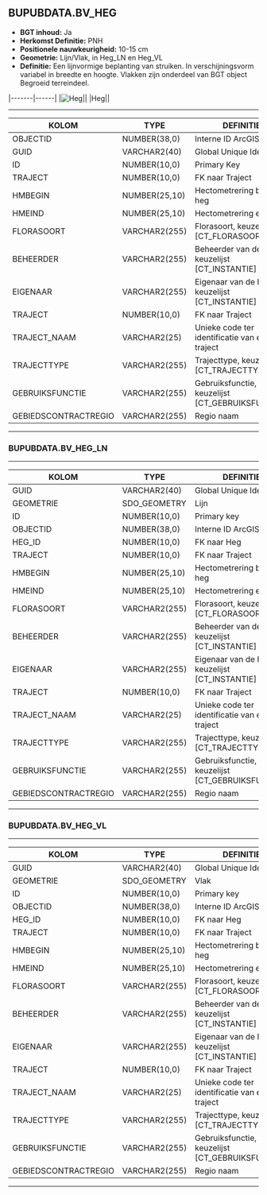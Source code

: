 ﻿## BUPUBDATA.BV_HEG


* __BGT inhoud:__ Ja
* __Herkomst Definitie:__ PNH
* __Positionele nauwkeurigheid:__ 10-15 cm
* __Geometrie:__ Lijn/Vlak, in Heg_LN en Heg_VL
* __Definitie:__ Een lijnvormige beplanting van struiken. In verschijningsvorm variabel in breedte en hoogte. Vlakken zijn onderdeel van BGT object Begroeid terreindeel.

|-------|------|
|![Heg](heg.png)||
|Heg||

***

|KOLOM                           	|TYPE          	|DEFINITIE|
|------                          	|----          	|-----    |
|OBJECTID                        	|NUMBER(38,0)  	|Interne ID ArcGIS|
|GUID                            	|VARCHAR2(40)  	|Global Unique Identifier|
|ID                              	|NUMBER(10,0)  	|Primary Key|
|TRAJECT                         	|NUMBER(10,0)  	|FK naar Traject|
|HMBEGIN                         	|NUMBER(25,10) 	|Hectometrering begin heg|
|HMEIND                          	|NUMBER(25,10) 	|Hectometrering eind heg|
|FLORASOORT                      	|VARCHAR2(255) 	|Florasoort, keuzelijst [CT_FLORASOORT]|
|BEHEERDER                       	|VARCHAR2(255) 	|Beheerder van de heg, keuzelijst [CT_INSTANTIE]|
|EIGENAAR                        	|VARCHAR2(255) 	|Eigenaar van de heg, keuzelijst [CT_INSTANTIE]|
|TRAJECT                         	|NUMBER(10,0)  	|FK naar Traject|
|TRAJECT_NAAM                    	|VARCHAR2(25)  	|Unieke code ter identificatie van een traject|
|TRAJECTTYPE                     	|VARCHAR2(255)	|Trajecttype, keuzelijst [CT_TRAJECTTYPE]|
|GEBRUIKSFUNCTIE					|VARCHAR2(255)	|Gebruiksfunctie, keuzelijst [CT_GEBRUIKSFUNCTIE]|
|GEBIEDSCONTRACTREGIO            	|VARCHAR2(255)  |Regio naam|

***

### BUPUBDATA.BV_HEG_LN

***

|KOLOM                           	|TYPE          	|DEFINITIE|
|------                          	|----          	|-----    |
|GUID                            	|VARCHAR2(40)  	|Global Unique Identifier|
|GEOMETRIE                       	|SDO_GEOMETRY  	|Lijn|
|ID                         		|NUMBER(10,0)  	|Primary key|
|OBJECTID                        	|NUMBER(38,0)   |Interne ID ArcGIS|
|HEG_ID								|NUMBER(10,0)	|FK naar Heg|
|TRAJECT                         	|NUMBER(10,0)  	|FK naar Traject|
|HMBEGIN                         	|NUMBER(25,10) 	|Hectometrering begin heg|
|HMEIND                          	|NUMBER(25,10) 	|Hectometrering eind heg|
|FLORASOORT                      	|VARCHAR2(255) 	|Florasoort, keuzelijst [CT_FLORASOORT]|
|BEHEERDER                       	|VARCHAR2(255) 	|Beheerder van de heg, keuzelijst [CT_INSTANTIE]|
|EIGENAAR                        	|VARCHAR2(255) 	|Eigenaar van de heg, keuzelijst [CT_INSTANTIE]|
|TRAJECT                         	|NUMBER(10,0)  	|FK naar Traject|
|TRAJECT_NAAM                    	|VARCHAR2(25)  	|Unieke code ter identificatie van een traject|
|TRAJECTTYPE                     	|VARCHAR2(255)	|Trajecttype, keuzelijst [CT_TRAJECTTYPE]|
|GEBRUIKSFUNCTIE					|VARCHAR2(255)	|Gebruiksfunctie, keuzelijst [CT_GEBRUIKSFUNCTIE]|
|GEBIEDSCONTRACTREGIO            	|VARCHAR2(255)  |Regio naam|

***

### BUPUBDATA.BV_HEG_VL

***

|KOLOM                           	|TYPE          	|DEFINITIE|
|------                          	|----          	|-----    |
|GUID                            	|VARCHAR2(40)  	|Global Unique Identifier|
|GEOMETRIE                       	|SDO_GEOMETRY  	|Vlak|
|ID                         		|NUMBER(10,0)  	|Primary key|
|OBJECTID                        	|NUMBER(38,0)   |Interne ID ArcGIS|
|HEG_ID								|NUMBER(10,0)	|FK naar Heg|
|TRAJECT                         	|NUMBER(10,0)  	|FK naar Traject|
|HMBEGIN                         	|NUMBER(25,10) 	|Hectometrering begin heg|
|HMEIND                          	|NUMBER(25,10) 	|Hectometrering eind heg|
|FLORASOORT                      	|VARCHAR2(255) 	|Florasoort, keuzelijst [CT_FLORASOORT]|
|BEHEERDER                       	|VARCHAR2(255) 	|Beheerder van de heg, keuzelijst [CT_INSTANTIE]|
|EIGENAAR                        	|VARCHAR2(255) 	|Eigenaar van de heg, keuzelijst [CT_INSTANTIE]|
|TRAJECT                         	|NUMBER(10,0)  	|FK naar Traject|
|TRAJECT_NAAM                    	|VARCHAR2(25)  	|Unieke code ter identificatie van een traject|
|TRAJECTTYPE                     	|VARCHAR2(255)	|Trajecttype, keuzelijst [CT_TRAJECTTYPE]|
|GEBRUIKSFUNCTIE					|VARCHAR2(255)	|Gebruiksfunctie, keuzelijst [CT_GEBRUIKSFUNCTIE]|
|GEBIEDSCONTRACTREGIO            	|VARCHAR2(255)  |Regio naam|

***
